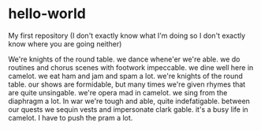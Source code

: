 # hello-world
My first repository (I don't exactly know what I'm doing so I don't exactly know where you are going neither)

We're knights of the round table.
we dance whene'er we're able.
we do routines and chorus scenes
with footwork impeccable.
we dine well here in camelot.
we eat ham and jam and spam a lot.
we're knights of the round table.
our shows are formidable,
but many times we're given rhymes
that are quite unsingable.
we're opera mad in camelot.
we sing from the diaphragm a lot.
In war we're tough and able,
quite indefatigable.
between our quests we sequin vests and impersonate clark gable.
it's a busy life in camelot.
I have to push the pram a lot.
